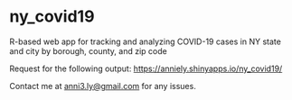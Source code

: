 # ny_covid19
R-based web app for tracking and analyzing COVID-19 cases in NY state and city by borough, county, and zip code

Request for the following output: https://anniely.shinyapps.io/ny_covid19/

Contact me at anni3.ly@gmail.com for any issues.
